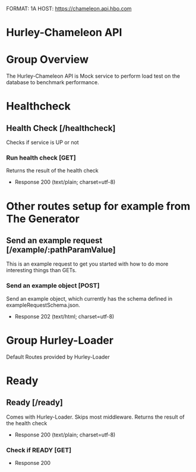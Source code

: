 FORMAT: 1A
HOST: https://chameleon.api.hbo.com

# Hurley-Chameleon API

# Group Overview

The Hurley-Chameleon API is Mock service to perform load test on the database to benchmark performance.

# Healthcheck
## Health Check [/healthcheck]
Checks if service is UP or not

### Run health check [GET]
Returns the result of the health check

+ Response 200 (text/plain; charset=utf-8)

# Other routes setup for example from The Generator
## Send an example request [/example/:pathParamValue]
This is an example request to get you started with how to do more interesting things than GETs.

### Send an example object [POST]
Send an example object, which currently has the schema defined in exampleRequestSchema.json.

+ Response 202 (text/html; charset=utf-8)

# Group Hurley-Loader
Default Routes provided by Hurley-Loader
# Ready
## Ready [/ready]
Comes with Hurley-Loader. Skips most middleware.
Returns the result of the health check

+ Response 200 (text/plain; charset=utf-8)

### Check if READY [GET]

+ Response 200
